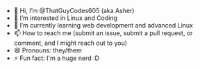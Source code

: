 - 👋 Hi, I’m @ThatGuyCodes605 (aka Asher)
- 👀 I’m interested in Linux and Coding
- 🌱 I’m currently learning web development and advanced Linux
- 📫 How to reach me (submit an issue, submit a pull request, or comment, and I might reach out to you)
- 😄 Pronouns: they/them
- ⚡ Fun fact: I'm a huge nerd :D


